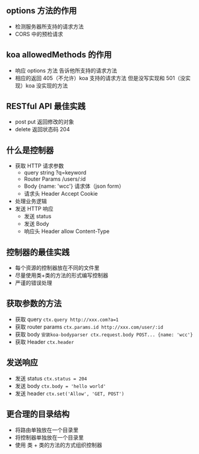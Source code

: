 ## options 方法的作用

- 检测服务器所支持的请求方法
- CORS 中的预检请求

## koa allowedMethods 的作用

- 响应 options 方法 告诉他所支持的请求方法
- 相应的返回 405（不允许）koa 支持的请求方法 但是没写实现和 501（没实现）koa 没实现的方法

## RESTful API 最佳实践

- post put 返回修改的对象
- delete 返回状态码 204

## 什么是控制器

- 获取 HTTP 请求参数
  - query string ?q=keyword
  - Router Params /users/:id
  - Body {name: 'wcc'} 请求体（json form）
  - 请求头 Header Accept Cookie
- 处理业务逻辑
- 发送 HTTP 响应
  - 发送 status
  - 发送 Body
  - 响应头 Header allow Content-Type

## 控制器的最佳实践

- 每个资源的控制器放在不同的文件里
- 尽量使用类+类的方法的形式编写控制器
- 严谨的错误处理

## 获取参数的方法

- 获取 query `ctx.query http://xxx.com?a=1`
- 获取 router params `ctx.params.id http://xxx.com/user/:id`
- 获取 body `安装koa-bodyparser ctx.request.body POST... {name: 'wcc'}`
- 获取 Header `ctx.header`

## 发送响应

- 发送 status `ctx.status = 204`
- 发送 body `ctx.body = 'hello world'`
- 发送 header `ctx.set('Allow', 'GET, POST')`

## 更合理的目录结构

- 将路由单独放在一个目录里
- 将控制器单独放在一个目录里
- 使用 类 + 类的方法的方式组织控制器
